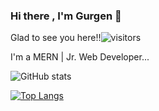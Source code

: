 ### Hi there , I'm Gurgen 👋

Glad to see you here!!![visitors](https://visitor-badge.glitch.me/badge?page_id=gurgen-baghdasaryan)

I'm a MERN | Jr. Web Developer...





![ GitHub stats](https://github-readme-stats.vercel.app/api?username=gurgen-baghdasaryan&theme=dark&show_icons=true)


[![Top Langs](https://github-readme-stats.vercel.app/api/top-langs/?username=gurgen-baghdasaryan&layout=compact)](https://github.com/gurgen-baghdasaryan/github-readme-stats)





